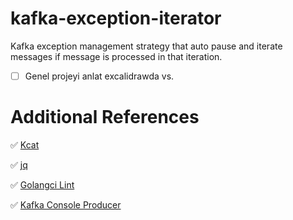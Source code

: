 # kafka-exception-iterator
  Kafka exception management strategy that auto pause and iterate messages if message is processed in that iteration.

- [ ] Genel projeyi anlat excalidrawda vs.

# Additional References

✅ [Kcat](https://github.com/edenhill/kcat)

✅ [jq](https://stedolan.github.io/jq/)

✅ [Golangci Lint](https://github.com/golangci/golangci-lint)

✅ [Kafka Console Producer](https://kafka.apache.org/quickstart)
